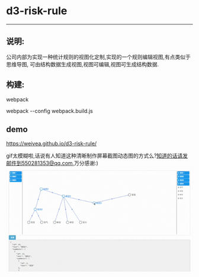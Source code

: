 # d3-risk-rule
***
## 说明:

公司内部为实现一种统计规则的视图化定制,实现的一个规则编辑视图,有点类似于思维导图,
可由结构数据生成视图,视图可编辑,视图可生成结构数据.

## 构建:

webpack

webpack --config webpack.build.js

## demo

https://weivea.github.io/d3-risk-rule/

gif太模糊啦,话说有人知道这种清晰制作屏幕截图动态图的方式么?知道的话请发邮件到550281353@qq.com,万分感谢:)
![样例](./desc.gif)